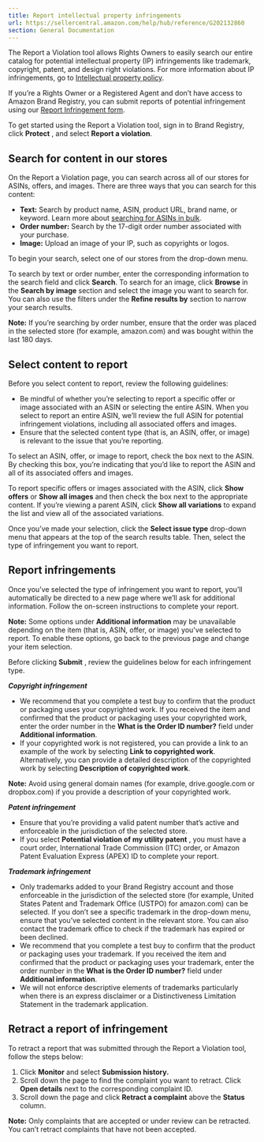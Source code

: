 ```yaml
---
title: Report intellectual property infringements
url: https://sellercentral.amazon.com/help/hub/reference/G202132860
section: General Documentation
---
```


The Report a Violation tool allows Rights Owners to easily search our entire
catalog for potential intellectual property (IP) infringements like trademark,
copyright, patent, and design right violations. For more information about IP
infringements, go to [Intellectual property
policy](https://sellercentral.amazon.com/gp/help/external/GU5SQCEKADDAQRLZ).

If you’re a Rights Owner or a Registered Agent and don’t have access to Amazon
Brand Registry, you can submit reports of potential infringement using our
[Report Infringement form](https://www.amazon.com/report/infringement).

To get started using the Report a Violation tool, sign in to Brand Registry,
click **Protect** , and select **Report a violation**.

## Search for content in our stores

On the Report a Violation page, you can search across all of our stores for
ASINs, offers, and images. There are three ways that you can search for this
content:

  * **Text:** Search by product name, ASIN, product URL, brand name, or keyword. Learn more about [searching for ASINs in bulk](/help/hub/reference/GU8ZZK78DD5DUD5E).
  * **Order number:** Search by the 17-digit order number associated with your purchase. 
  * **Image:** Upload an image of your IP, such as copyrights or logos.

To begin your search, select one of our stores from the drop-down menu.

To search by text or order number, enter the corresponding information to the
search field and click **Search**. To search for an image, click **Browse** in
the **Search by image** section and select the image you want to search for.
You can also use the filters under the **Refine results by** section to narrow
your search results.

**Note:** If you’re searching by order number, ensure that the order was
placed in the selected store (for example, amazon.com) and was bought within
the last 180 days.

## Select content to report

Before you select content to report, review the following guidelines:

  * Be mindful of whether you’re selecting to report a specific offer or image associated with an ASIN or selecting the entire ASIN. When you select to report an entire ASIN, we’ll review the full ASIN for potential infringement violations, including all associated offers and images.
  * Ensure that the selected content type (that is, an ASIN, offer, or image) is relevant to the issue that you’re reporting. 

To select an ASIN, offer, or image to report, check the box next to the ASIN.
By checking this box, you’re indicating that you’d like to report the ASIN and
all of its associated offers and images.

To report specific offers or images associated with the ASIN, click **Show
offers** or **Show all images** and then check the box next to the appropriate
content. If you’re viewing a parent ASIN, click **Show all variations** to
expand the list and view all of the associated variations.

Once you’ve made your selection, click the **Select issue type** drop-down
menu that appears at the top of the search results table. Then, select the
type of infringement you want to report.

## Report infringements

Once you’ve selected the type of infringement you want to report, you’ll
automatically be directed to a new page where we’ll ask for additional
information. Follow the on-screen instructions to complete your report.

**Note:** Some options under **Additional information** may be unavailable
depending on the item (that is, ASIN, offer, or image) you've selected to
report. To enable these options, go back to the previous page and change your
item selection.

Before clicking **Submit** , review the guidelines below for each infringement
type.

**_Copyright infringement_**

  * We recommend that you complete a test buy to confirm that the product or packaging uses your copyrighted work. If you received the item and confirmed that the product or packaging uses your copyrighted work, enter the order number in the **What is the Order ID number?** field under **Additional information**.
  * If your copyrighted work is not registered, you can provide a link to an example of the work by selecting **Link to copyrighted work**. Alternatively, you can provide a detailed description of the copyrighted work by selecting **Description of copyrighted work**. 

**Note:** Avoid using general domain names (for example, drive.google.com or
dropbox.com) if you provide a description of your copyrighted work.

**_Patent infringement_**

  * Ensure that you’re providing a valid patent number that’s active and enforceable in the jurisdiction of the selected store. 
  * If you select **Potential violation of my utility patent** , you must have a court order, International Trade Commission (ITC) order, or Amazon Patent Evaluation Express (APEX) ID to complete your report.

**_Trademark infringement_**

  * Only trademarks added to your Brand Registry account and those enforceable in the jurisdiction of the selected store (for example, United States Patent and Trademark Office (USTPO) for amazon.com) can be selected. If you don’t see a specific trademark in the drop-down menu, ensure that you’ve selected content in the relevant store. You can also contact the trademark office to check if the trademark has expired or been declined. 
  * We recommend that you complete a test buy to confirm that the product or packaging uses your trademark. If you received the item and confirmed that the product or packaging uses your trademark, enter the order number in the **What is the Order ID number?** field under **Additional information**.
  * We will not enforce descriptive elements of trademarks particularly when there is an express disclaimer or a Distinctiveness Limitation Statement in the trademark application.

##  **Retract a report of infringement**

To retract a report that was submitted through the Report a Violation tool,
follow the steps below:  

  1. Click **Monitor** and select **Submission history.**
  2. Scroll down the page to find the complaint you want to retract. Click **Open details** next to the corresponding complaint ID.
  3. Scroll down the page and click **Retract a complaint** above the **Status** column. 

**Note:** Only complaints that are accepted or under review can be retracted.
You can’t retract complaints that have not been accepted.


